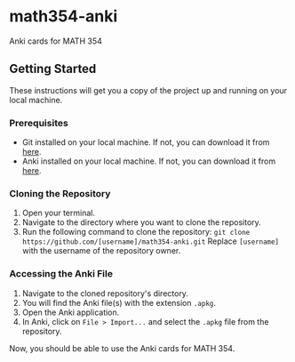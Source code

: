 # math354-anki
Anki cards for MATH 354

## Getting Started

These instructions will get you a copy of the project up and running on your local machine.

### Prerequisites

- Git installed on your local machine. If not, you can download it from [here](https://git-scm.com/downloads).
- Anki installed on your local machine. If not, you can download it from [here](https://apps.ankiweb.net/).

### Cloning the Repository

1. Open your terminal.
2. Navigate to the directory where you want to clone the repository.
3. Run the following command to clone the repository: ``git clone https://github.com/[username]/math354-anki.git``
Replace `[username]` with the username of the repository owner.

### Accessing the Anki File

1. Navigate to the cloned repository's directory.
2. You will find the Anki file(s) with the extension `.apkg`.
3. Open the Anki application.
4. In Anki, click on `File > Import...` and select the `.apkg` file from the repository.

Now, you should be able to use the Anki cards for MATH 354.